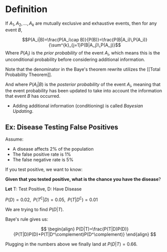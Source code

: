 # Definition

If $A_1, A_2, \ldots, A_k$ are mutually exclusive and exhaustive events, then for any event $B$,

$$P(A_i|B)=\frac{P(A_i\cap B)}{P(B)}=\frac{P(B|A_i)\,P(A_i)}{\sum^{k}_{j=1}P(B|A_j)\,P(A_j)}$$
Where $P(A_i)$ is the *prior probability* of the event $A_i$, which means this is the unconditional probability before considering additional information. 

Note that the denominator in the Baye's theorem rewrite utilizes the [[Total Probability Theorem]]. 

And where $P(A_i|B)$ is the *posterior probability* of the event $A_i$, meaning that the event probability has been updated to take into account the information that event $B$ has occurred.
- Adding additional information (conditioning) is called *Bayesian Updating*.


## Ex: Disease Testing False Positives

Assume:
- A disease affects 2% of the population
- The false positive rate is 1%
- The false negative rate is 5%

If you test positive, we want to know:

**Given that you tested positive, what is the chance you have the disease**?

**Let** T: Test Positive, D: Have Disease

$P(D)=0.02,\;\; P(T^\complement|D)=0.05,\;\; P(T|D^\complement)=0.01$

We are trying to find $P(D|T)$.

Baye's rule gives us:

$$ 
\begin{align}
P(D|T)=\frac{P(T|D)P(D)}{P(T|D)P(D)+P(T|D^\complement)P(D^\complement)}
\end{align}
$$

Plugging in the numbers above we finally land at $P(D|T)=0.66$.
